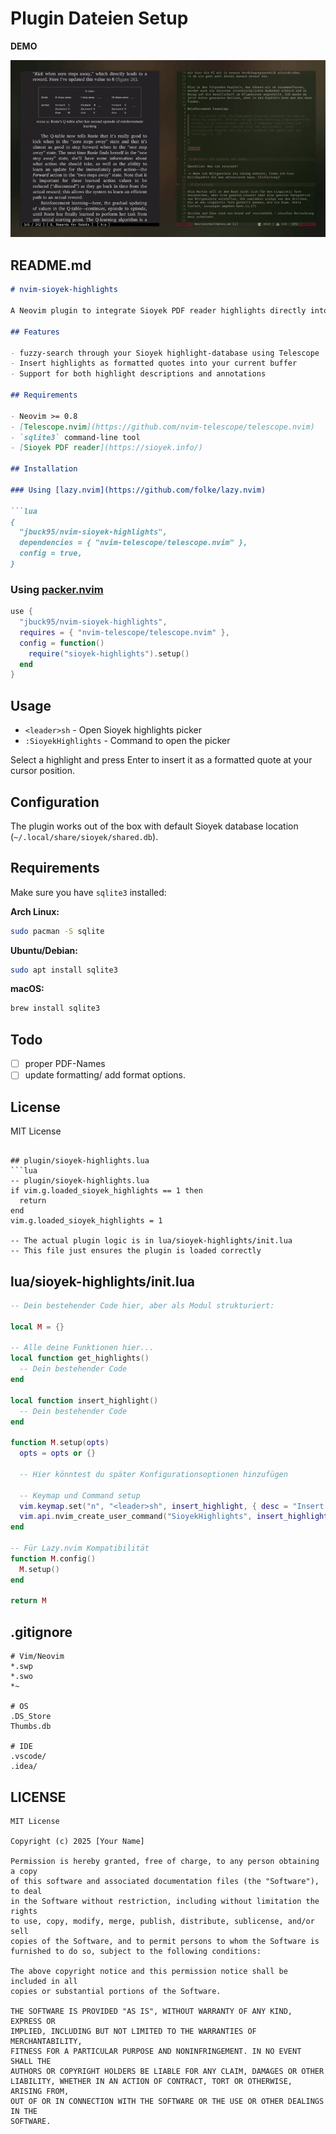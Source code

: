 # Plugin Dateien Setup

**DEMO**

![Demo](sh.gif)


## README.md
```markdown
# nvim-sioyek-highlights

A Neovim plugin to integrate Sioyek PDF reader highlights directly into your editor. 

## Features

- fuzzy-search through your Sioyek highlight-database using Telescope
- Insert highlights as formatted quotes into your current buffer
- Support for both highlight descriptions and annotations

## Requirements

- Neovim >= 0.8
- [Telescope.nvim](https://github.com/nvim-telescope/telescope.nvim)
- `sqlite3` command-line tool
- [Sioyek PDF reader](https://sioyek.info/)

## Installation

### Using [lazy.nvim](https://github.com/folke/lazy.nvim)

```lua
{
  "jbuck95/nvim-sioyek-highlights",
  dependencies = { "nvim-telescope/telescope.nvim" },
  config = true,
}
```

### Using [packer.nvim](https://github.com/wbthomason/packer.nvim)

```lua
use {
  "jbuck95/nvim-sioyek-highlights",
  requires = { "nvim-telescope/telescope.nvim" },
  config = function()
    require("sioyek-highlights").setup()
  end
}
```

## Usage

- `<leader>sh` - Open Sioyek highlights picker
- `:SioyekHighlights` - Command to open the picker

Select a highlight and press Enter to insert it as a formatted quote at your cursor position.

## Configuration

The plugin works out of the box with default Sioyek database location (`~/.local/share/sioyek/shared.db`).

## Requirements

Make sure you have `sqlite3` installed:

**Arch Linux:**
```bash
sudo pacman -S sqlite
```

**Ubuntu/Debian:**
```bash
sudo apt install sqlite3
```

**macOS:**
```bash
brew install sqlite3
```

## Todo

- [ ] proper PDF-Names
- [ ] update formatting/ add format options. 

## License

MIT License
```

## plugin/sioyek-highlights.lua
```lua
-- plugin/sioyek-highlights.lua
if vim.g.loaded_sioyek_highlights == 1 then
  return
end
vim.g.loaded_sioyek_highlights = 1

-- The actual plugin logic is in lua/sioyek-highlights/init.lua
-- This file just ensures the plugin is loaded correctly
```

## lua/sioyek-highlights/init.lua
```lua
-- Dein bestehender Code hier, aber als Modul strukturiert:

local M = {}

-- Alle deine Funktionen hier...
local function get_highlights()
  -- Dein bestehender Code
end

local function insert_highlight()
  -- Dein bestehender Code
end

function M.setup(opts)
  opts = opts or {}
  
  -- Hier könntest du später Konfigurationsoptionen hinzufügen
  
  -- Keymap und Command setup
  vim.keymap.set("n", "<leader>sh", insert_highlight, { desc = "Insert Sioyek Highlight" })
  vim.api.nvim_create_user_command("SioyekHighlights", insert_highlight, {})
end

-- Für Lazy.nvim Kompatibilität
function M.config()
  M.setup()
end

return M
```

## .gitignore
```gitignore
# Vim/Neovim
*.swp
*.swo
*~

# OS
.DS_Store
Thumbs.db

# IDE
.vscode/
.idea/
```

## LICENSE
```
MIT License

Copyright (c) 2025 [Your Name]

Permission is hereby granted, free of charge, to any person obtaining a copy
of this software and associated documentation files (the "Software"), to deal
in the Software without restriction, including without limitation the rights
to use, copy, modify, merge, publish, distribute, sublicense, and/or sell
copies of the Software, and to permit persons to whom the Software is
furnished to do so, subject to the following conditions:

The above copyright notice and this permission notice shall be included in all
copies or substantial portions of the Software.

THE SOFTWARE IS PROVIDED "AS IS", WITHOUT WARRANTY OF ANY KIND, EXPRESS OR
IMPLIED, INCLUDING BUT NOT LIMITED TO THE WARRANTIES OF MERCHANTABILITY,
FITNESS FOR A PARTICULAR PURPOSE AND NONINFRINGEMENT. IN NO EVENT SHALL THE
AUTHORS OR COPYRIGHT HOLDERS BE LIABLE FOR ANY CLAIM, DAMAGES OR OTHER
LIABILITY, WHETHER IN AN ACTION OF CONTRACT, TORT OR OTHERWISE, ARISING FROM,
OUT OF OR IN CONNECTION WITH THE SOFTWARE OR THE USE OR OTHER DEALINGS IN THE
SOFTWARE.
```
